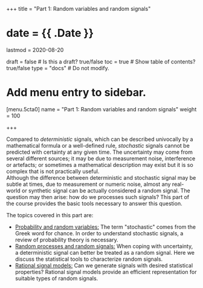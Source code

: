 +++
title = "Part 1: Random variables and random signals"

# date = {{ .Date }}
lastmod = 2020-08-20

draft = false  # Is this a draft? true/false
toc = true  # Show table of contents? true/false
type = "docs"  # Do not modify.

# Add menu entry to sidebar.
[menu.5cta0]
name = "Part 1: Random variables and random signals"
weight = 100

+++

Compared to <i>deterministic</i> signals, which can be described univocally by a mathematical formula or a well-defined rule, <i>stochastic</i> signals cannot be predicted with certainty at any given time. The uncertainty may come from several different sources; it may be due to measurement noise, interference  or artefacts; or sometimes a mathematical description may exist but it is so complex that is not practically useful.  
Although the difference between deterministic and stochastic signal may be subtle at times, due to measurement or numeric noise, almost any real-world or synthetic signal can be actually considered a random signal. The question may then arise: how do we processes such signals?
This part of the course provides the basic tools necessary to answer this question.

The topics covered in this part are:
<ul>
<li><a href="../mathematicalbackground_probability_and_rv_main">Probability and random variables:</a> The term "stochastic" comes from the Greek word for chance. In order to understand stochastic signals, a review of probability theory is necessary.
<li><a href="../signals main">Random processes and random signals:</a> When coping with uncertainty, a deterministic signal can better be treated as a random signal. Here we discuss the statistical tools to characterize random signals.
<li><a href="../rational_main">Rational signal models:</a> Can we generate signals with desired statistical properties? Rational signal models provide an efficient representation for suitable types of random signals.
